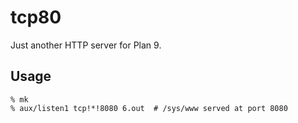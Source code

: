 # tcp80

Just another HTTP server for Plan 9.

## Usage

```
% mk
% aux/listen1 tcp!*!8080 6.out	# /sys/www served at port 8080
```
